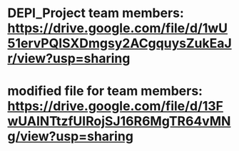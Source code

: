 # DEPI_Project team members: https://drive.google.com/file/d/1wU51ervPQISXDmgsy2ACgquysZukEaJr/view?usp=sharing
# modified file for team members: https://drive.google.com/file/d/13FwUAINTtzfUIRojSJ16R6MgTR64vMNg/view?usp=sharing
